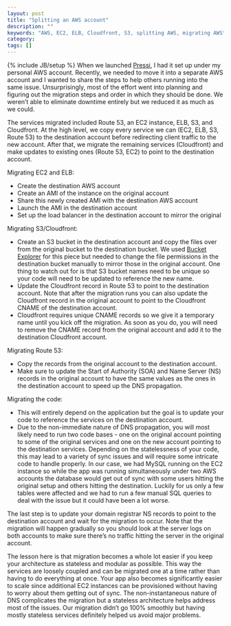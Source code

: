 ```yaml
---
layout: post
title: "Splitting an AWS account"
description: ""
keywords: "AWS, EC2, ELB, Cloudfront, S3, splitting AWS, migrating AWS"
category:
tags: []
---
```

{% include JB/setup %}
When we launched <a href="http://getpressi.com" target="_blank">Pressi</a>, I had it set up under my personal AWS account. Recently, we needed to move it into a separate AWS account and I wanted to share the steps to help others running into the same issue. Unsurprisingly, most of the effort went into planning and figuring out the migration steps and order in which they should be done. We weren’t able to eliminate downtime entirely but we reduced it as much as we could.

The services migrated included Route 53, an EC2 instance, ELB, S3, and Cloudfront. At the high level, we copy every service we can (EC2, ELB, S3, Route 53) to the destination account before redirecting client traffic to the new account. After that, we migrate the remaining services (Cloudfront) and make updates to existing ones (Route 53, EC2) to point to the destination account.

Migrating EC2 and ELB:

<ul class="bulleted">
	<li>Create the destination AWS account</li>
	<li>Create an AMI of the instance on the original account</li>
	<li>Share this newly created AMI with the destination AWS account</li>
	<li>Launch the AMI in the destination account</li>
	<li>Set up the load balancer in the destination account to mirror the original</li>
</ul>

Migrating S3/Cloudfront:

<ul class="bulleted">
	<li>Create an S3 bucket in the destination account and copy the files over from the original bucket to the destination bucket. We used <a href="http://www.bucketexplorer.com/be-download.html" target="_blank">Bucket Explorer</a> for this piece but needed to change the file permissions in the destination bucket manually to mirror those in the original account. One thing to watch out for is that S3 bucket names need to be unique so your code will need to be updated to reference the new name.</li>
	<li>Update the Cloudfront record in Route 53 to point to the destination account. Note that after the migration runs you can also update the Cloudfront record in the original account to point to the Cloudfront CNAME of the destination account.</li>
	<li>Cloudfront requires unique CNAME records so we give it a temporary name until you kick off the migration. As soon as you do, you will need to remove the CNAME record from the original account and add it to the destination Cloudfront account.</li>
</ul>

Migrating Route 53:

<ul class="bulleted">
	<li>Copy the records from the original account to the destination account.</li>
	<li>Make sure to update the Start of Authority (SOA) and Name Server (NS) records in the original account to have the same values as the ones in the destination account to speed up the DNS propagation.</li>
</ul>

Migrating the code:

<ul class="bulleted">
	<li>This will entirely depend on the application but the goal is to update your code to reference the services on the destination account.</li>
	<li>Due to the non-immediate nature of DNS propagation, you will most likely need to run two code bases - one on the original account pointing to some of the original services and one on the new account pointing to the destination services. Depending on the statelessness of your code, this may lead to a variety of sync issues and will require some intricate code to handle properly. In our case, we had MySQL running on the EC2 instance so while the app was running simultaneously under two AWS accounts the database would get out of sync with some users hitting the original setup and others hitting the destination. Luckily for us only a few tables were affected and we had to run a few manual SQL queries to deal with the issue but it could have been a lot worse.</li>
</ul>

The last step is to update your domain registrar NS records to point to the destination account and wait for the migration to occur. Note that the migration will happen gradually so you should look at the server logs on both accounts to make sure there’s no traffic hitting the server in the original account.

The lesson here is that migration becomes a whole lot easier if you keep your architecture as stateless and modular as possible. This way the services are loosely coupled and can be migrated one at a time rather than having to do everything at once. Your app also becomes significantly easier to scale since additional EC2 instances can be provisioned without having to worry about them getting out of sync. The non-instantaneous nature of DNS complicates the migration but a stateless architecture helps address most of the issues. Our migration didn’t go 100% smoothly but having mostly stateless services definitely helped us avoid major problems.
